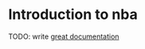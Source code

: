 # Introduction to nba

TODO: write [great documentation](http://jacobian.org/writing/what-to-write/)
